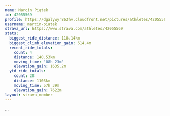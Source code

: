 ```yaml
---
name: Marcin Piątek
id: 42055569
profile: https://dgalywyr863hv.cloudfront.net/pictures/athletes/42055569/12602382/1/large.jpg
username: marcin-piatek
strava_url: https://www.strava.com/athletes/42055569
stats:
  biggest_ride_distance: 118.14km
  biggest_climb_elevation_gain: 614.4m
  recent_ride_totals:
    count: 4
    distance: 140.53km
    moving_time: '08h 23m'
    elevation_gain: 1635.2m
  ytd_ride_totals:
    count: 28
    distance: 1103km
    moving_time: 57h 39m
    elevation_gain: 7622m
layout: strava_member
--- 
```

...

